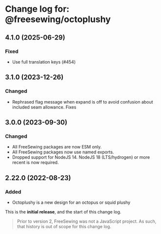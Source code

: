 # Change log for: @freesewing/octoplushy


## 4.1.0 (2025-06-29)

### Fixed

 - Use full translation keys (#454)

## 3.1.0 (2023-12-26)

### Changed

 - Rephrased flag message when expand is off to avoid confusion about included seam allowance. Fixes

## 3.0.0 (2023-09-30)

### Changed

 - All FreeSewing packages are now ESM only.
 - All FreeSewing packages now use named exports.
 - Dropped support for NodeJS 14. NodeJS 18 (LTS/hydrogen) or more recent is now required.

## 2.22.0 (2022-08-23)

### Added

 - Octoplushy is a new design for an octopus or squid plushy


This is the **initial release**, and the start of this change log.

> Prior to version 2, FreeSewing was not a JavaScript project.
> As such, that history is out of scope for this change log.

